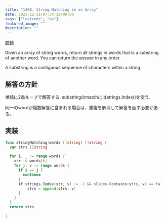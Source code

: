 ```yaml
---
title: "1408. String Matching in an Array"
date: 2023-12-31T07:34:32+09:00
tags: ["leetcode", "go"]
featured_image: ""
description: ""
---
```



[問題](https://leetcode.com/problems/string-matching-in-an-array/)

Given an array of string words, return all strings in words that is a substring of another word. You can return the answer in any order.

A substring is a contiguous sequence of characters within a string

## 解答の方針
単純に2重ループで解答する. 
substringのmatchにはstrings.Index()を使う.  

同一のwordが複数解答に含まれる場合は、重複を解消して解答を返す必要がある。 

## 実装
```go
func stringMatching(words []string) []string {
  var strs []string
  
  for i, _ := range words {
    str := words[i]
    for j, v := range words {
      if i == j {
        continue
      }
      if strings.Index(str, v) != -1 && slices.Contains(strs, v) == false {
          strs = append(strs, v)
      }
    }
  }
  return strs
    
}
```